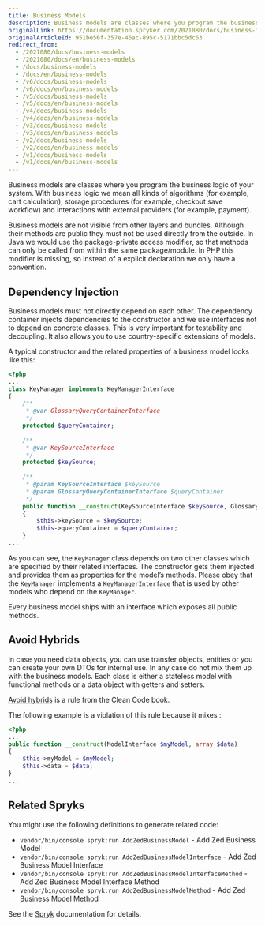 ```yaml
---
title: Business Models
description: Business models are classes where you program the business logic of your system.
originalLink: https://documentation.spryker.com/2021080/docs/business-models
originalArticleId: 951be56f-357e-46ac-895c-5171bbc5dc63
redirect_from:
  - /2021080/docs/business-models
  - /2021080/docs/en/business-models
  - /docs/business-models
  - /docs/en/business-models
  - /v6/docs/business-models
  - /v6/docs/en/business-models
  - /v5/docs/business-models
  - /v5/docs/en/business-models
  - /v4/docs/business-models
  - /v4/docs/en/business-models
  - /v3/docs/business-models
  - /v3/docs/en/business-models
  - /v2/docs/business-models
  - /v2/docs/en/business-models
  - /v1/docs/business-models
  - /v1/docs/en/business-models
---
```


Business models are classes where you program the business logic of your system. With business logic we mean all kinds of algorithms (for example, cart calculation), storage procedures (for example, checkout save workflow) and interactions with external providers (for example, payment).

Business models are not visible from other layers and bundles. Although their methods are public they must not be used directly from the outside. In Java we would use the package-private access modifier, so that methods can only be called from within the same package/module. In PHP this modifier is missing, so instead of a explicit declaration we only have a convention.

## Dependency Injection

Business models must not directly depend on each other. The dependency container injects dependencies to the constructor and we use interfaces not to depend on concrete classes. This is very important for testability and decoupling. It also allows you to use country-specific extensions of models.

A typical constructor and the related properties of a business model looks like this:

```php
<?php
...
class KeyManager implements KeyManagerInterface
{
    /**
     * @var GlossaryQueryContainerInterface
     */
    protected $queryContainer;
 
    /**
     * @var KeySourceInterface
     */
    protected $keySource;
 
    /**
     * @param KeySourceInterface $keySource
     * @param GlossaryQueryContainerInterface $queryContainer
     */
    public function __construct(KeySourceInterface $keySource, GlossaryQueryContainerInterface $queryContainer)
    {
        $this->keySource = $keySource;
        $this->queryContainer = $queryContainer;
    }
...
```

As you can see, the `KeyManager` class depends on two other classes which are specified by their related interfaces. The constructor gets them injected and provides them as properties for the model’s methods. Please obey that the `KeyManager` implements a `KeyManagerInterface` that is used by other models who depend on the `KeyManager`.

Every business model ships with an interface which exposes all public methods.

## Avoid Hybrids

In case you need data objects, you can use transfer objects, entities or you can create your own DTOs for internal use. In any case do not mix them up with the business models. Each class is either a stateless model with functional methods or a data object with getters and setters.

[Avoid hybrids](https://books.google.de/books?id=_i6bDeoCQzsC&lpg=PT172&ots=eo5Pxl9g22&dq=Avoid%20hybrids%20clean%20code&hl=de&pg=PT172#v=onepage&q=Avoid%20hybrids%20clean%20code&f=false) is a rule from the Clean Code book.

The following example is a violation of this rule because it mixes :

```php
<?php
...
public function __construct(ModelInterface $myModel, array $data)
{
    $this->myModel = $myModel;
    $this->data = $data;
}
...
```

## Related Spryks

You might use the following definitions to generate related code:

* `vendor/bin/console spryk:run AddZedBusinessModel` - Add Zed Business Model
* `vendor/bin/console spryk:run AddZedBusinessModelInterface` - Add Zed Business Model Interface
* `vendor/bin/console spryk:run AddZedBusinessModelInterfaceMethod` - Add Zed Business Model Interface Method
* `vendor/bin/console spryk:run AddZedBusinessModelMethod` - Add Zed Business Model Method

See the [Spryk](/docs/scos/dev/sdk/{{site.version}}/development-tools/spryk-code-generator.html) documentation for details.
